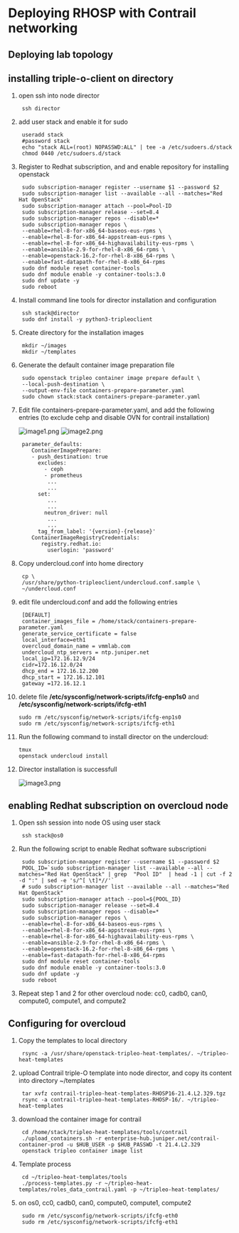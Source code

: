 # Deploying RHOSP with Contrail networking


## Deploying lab topology


##

## installing triple-o-client on directory
1. open ssh into node director

        ssh director 

2. add user stack and enable it for sudo 

        useradd stack
        #password stack 
        echo "stack ALL=(root) NOPASSWD:ALL" | tee -a /etc/sudoers.d/stack
        chmod 0440 /etc/sudoers.d/stack
3. Register to Redhat subscription, and and enable repository for installing openstack

        sudo subscription-manager register --username $1 --password $2
        sudo subscription-manager list --available --all --matches="Red Hat OpenStack"
        sudo subscription-manager attach --pool=Pool-ID
        sudo subscription-manager release --set=8.4
        sudo subscription-manager repos --disable=*
        sudo subscription-manager repos \
        --enable=rhel-8-for-x86_64-baseos-eus-rpms \
        --enable=rhel-8-for-x86_64-appstream-eus-rpms \
        --enable=rhel-8-for-x86_64-highavailability-eus-rpms \
        --enable=ansible-2.9-for-rhel-8-x86_64-rpms \
        --enable=openstack-16.2-for-rhel-8-x86_64-rpms \
        --enable=fast-datapath-for-rhel-8-x86_64-rpms
        sudo dnf module reset container-tools
        sudo dnf module enable -y container-tools:3.0
        sudo dnf update -y
        sudo reboot

4. Install command line tools for director installation and configuration

        ssh stack@director
        sudo dnf install -y python3-tripleoclient

5. Create directory for the installation images

        mkdir ~/images
        mkdir ~/templates

6. Generate the default container image preparation file

        sudo openstack tripleo container image prepare default \
        --local-push-destination \
        --output-env-file containers-prepare-parameter.yaml
        sudo chown stack:stack containers-prepare-parameter.yaml

7. Edit file containers-prepare-parameter.yaml, and add the following entries (to exclude cehp and disable OVN for contrail installation)

    ![image1.png](images/image1.png)
    ![image2.png](images/image2.png)




        parameter_defaults:
           ContainerImagePrepare:
           - push_destination: true
             excludes:
               - ceph
               - prometheus
                ...
                ...
             set:
                ...
                ...
               neutron_driver: null
                ...
                ...
             tag_from_label: '{version}-{release}'
           ContainerImageRegistryCredentials:
              registry.redhat.io:
                userlogin: 'password'

8. Copy undercloud.conf into home directory

        cp \
        /usr/share/python-tripleoclient/undercloud.conf.sample \
        ~/undercloud.conf

9. edit file undercloud.conf and add the following entries

        [DEFAULT]
        container_images_file = /home/stack/containers-prepare-parameter.yaml
        generate_service_certificate = false
        local_interface=eth1
        overcloud_domain_name = vmmlab.com
        undercloud_ntp_servers = ntp.juniper.net
        local_ip=172.16.12.9/24
        cidr=172.16.12.0/24
        dhcp_end = 172.16.12.200
        dhcp_start = 172.16.12.101
        gateway =172.16.12.1

10. delete file **/etc/sysconfig/network-scripts/ifcfg-enp1s0** and **/etc/sysconfig/network-scripts/ifcfg-eth1**

        sudo rm /etc/sysconfig/network-scripts/ifcfg-enp1s0
        sudo rm /etc/sysconfig/network-scripts/ifcfg-eth1

11. Run the following command to install director on the undercloud:

        tmux
        openstack undercloud install

12. Director installation is successfull

    ![image3.png](images/image3.png)

## enabling Redhat subscription on overcloud node 
1. Open ssh session into node OS using user stack

        ssh stack@os0

2. Run the following script to enable Redhat software subscriptioni 

        sudo subscription-manager register --username $1 --password $2
        POOL_ID=`sudo subscription-manager list --available --all --matches="Red Hat OpenStack" | grep  "Pool ID"  | head -1 | cut -f 2 -d ":" | sed -e 's/^[ \t]*//'`
        # sudo subscription-manager list --available --all --matches="Red Hat OpenStack"
        sudo subscription-manager attach --pool=${POOL_ID}
        sudo subscription-manager release --set=8.4
        sudo subscription-manager repos --disable=*
        sudo subscription-manager repos \
        --enable=rhel-8-for-x86_64-baseos-eus-rpms \
        --enable=rhel-8-for-x86_64-appstream-eus-rpms \
        --enable=rhel-8-for-x86_64-highavailability-eus-rpms \
        --enable=ansible-2.9-for-rhel-8-x86_64-rpms \
        --enable=openstack-16.2-for-rhel-8-x86_64-rpms \
        --enable=fast-datapath-for-rhel-8-x86_64-rpms
        sudo dnf module reset container-tools
        sudo dnf module enable -y container-tools:3.0
        sudo dnf update -y
        sudo reboot

3. Repeat step 1 and 2 for other overcloud node: cc0, cadb0, can0, compute0, compute1, and compute2



## Configuring for overcloud



1. Copy the templates to local directory

        rsync -a /usr/share/openstack-tripleo-heat-templates/. ~/tripleo-heat-templates
2. upload Contrail triple-O template into node director, and copy its content into directory ~/templates

        tar xvfz contrail-tripleo-heat-templates-RHOSP16-21.4.L2.329.tgz
        rsync -a contrail-tripleo-heat-templates-RHOSP-16/. ~/tripleo-heat-templates

3. download the container image for contrail


        cd /home/stack/tripleo-heat-templates/tools/contrail
        ./upload_containers.sh -r enterprise-hub.juniper.net/contrail-container-prod -u $HUB_USER -p $HUB_PASSWD -t 21.4.L2.329
        openstack tripleo container image list

4. Template process

        cd ~/tripleo-heat-templates/tools
        ./process-templates.py -r ~/tripleo-heat-templates/roles_data_contrail.yaml -p ~/tripleo-heat-templates/



5. on os0, cc0, cadb0, can0, compute0, compute1, compute2

        sudo rm /etc/sysconfig/network-scripts/ifcfg-eth0
        sudo rm /etc/sysconfig/network-scripts/ifcfg-eth1


